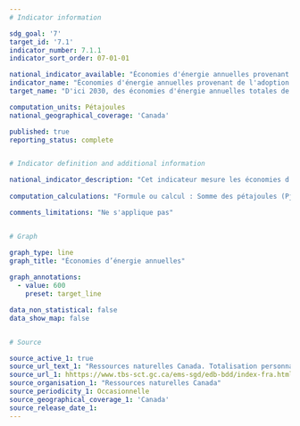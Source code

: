 ```yaml
---
# Indicator information

sdg_goal: '7'
target_id: '7.1'
indicator_number: 7.1.1
indicator_sort_order: 07-01-01

national_indicator_available: "Économies d'énergie annuelles provenant de l'adoption des codes, normes et pratiques en matière d'efficacité énergétique"
indicator_name: "Économies d'énergie annuelles provenant de l'adoption des codes, normes et pratiques en matière d'efficacité énergétique"
target_name: "D'ici 2030, des économies d'énergie annuelles totales de 600 pétajoules seront réalisées grâce à l'adoption de codes, normes et pratiques en matière d'efficacité énergétique à partir d'une économie de base de 20,0 pétajoules de 2017 à 2018"

computation_units: Pétajoules
national_geographical_coverage: 'Canada'

published: true
reporting_status: complete


# Indicator definition and additional information

national_indicator_description: "Cet indicateur mesure les économies d’énergie annuelles totales découlant de l’adoption de codes, de normes et de pratiques d’efficacité énergétique."
  
computation_calculations: "Formule ou calcul : Somme des pétajoules (Pj) économisés par les sous-programmes d'efficacité énergétiques (bâtiments résidentiels, commerciaux et industriels, industrie, équipement)."

comments_limitations: "Ne s'applique pas"


# Graph

graph_type: line
graph_title: "Économies d’énergie annuelles"
    
graph_annotations:
  - value: 600
    preset: target_line

data_non_statistical: false
data_show_map: false


# Source

source_active_1: true
source_url_text_1: "Ressources naturelles Canada. Totalisation personnalisée"
source_url_1: hhttps://www.tbs-sct.gc.ca/ems-sgd/edb-bdd/index-fra.html#orgs/program/NR-BTM10/infograph/results
source_organisation_1: "Ressources naturelles Canada"
source_periodicity_1: Occasionnelle
source_geographical_coverage_1: 'Canada'
source_release_date_1: 
---
```

